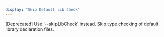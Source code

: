 ```yaml
---
display: "Skip Default Lib Check"
---
```


[Deprecated] Use '--skipLibCheck' instead. Skip type checking of default library declaration files.
